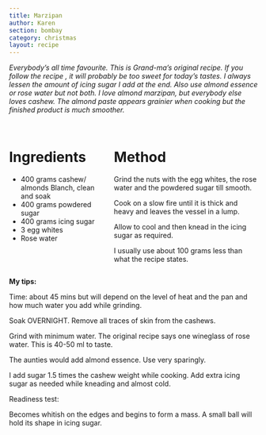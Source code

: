 ```yaml
---
title: Marzipan
author: Karen
section: bombay
category: christmas
layout: recipe
---
```

_Everybody’s all time favourite. This is Grand-ma’s original recipe. If you follow the recipe , it will probably be too sweet for today’s tastes.  I always lessen the amount of icing sugar I add at the end. Also use almond essence or rose water but not both. I love almond marzipan, but everybody else loves cashew. The almond paste appears grainier when cooking but the finished product is much smoother._

<br>
<div class='columns'> <div class='column is-one-third p-3' markdown='1'>

# Ingredients

* 400 grams cashew/ almonds Blanch, clean and soak
* 400 grams powdered sugar
* 400 grams icing sugar
* 3 egg whites
* Rose water


</div> <div class='column is-two-thirds p-3' markdown='1'>

# Method

Grind the nuts with the egg whites, the rose water and the powdered sugar till smooth.

Cook on a slow fire until it is thick and heavy and leaves the vessel in a lump.

Allow to cool and then knead in the icing sugar as required.
 
I usually use about 100 grams less than what the recipe states.


</div> </div>

**My tips:**

Time: about 45 mins but will depend on the level of heat and the pan and how much water you add while grinding.

Soak OVERNIGHT. Remove all traces of skin from the cashews.

Grind with minimum water. The original recipe says one wineglass of rose water. This is 40-50 ml to taste. 

The aunties would add almond essence. Use very sparingly. 

I add sugar 1.5 times the cashew weight while cooking. Add extra icing sugar as needed while kneading and almost cold.

Readiness test:

Becomes whitish on the edges and begins to form a mass. A small ball will hold its shape in icing sugar.
 

